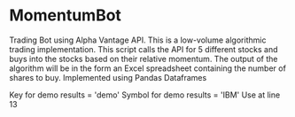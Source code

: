 # MomentumBot
Trading Bot using Alpha Vantage API. This is a low-volume algorithmic trading implementation. This script calls the API for 5 different stocks and buys into the stocks based on their relative momentum. The output of the algorithm will be in the form an Excel spreadsheet containing the number of shares to buy. Implemented using Pandas Dataframes

Key for demo results = 'demo'
Symbol for demo results = 'IBM'
Use at line 13
